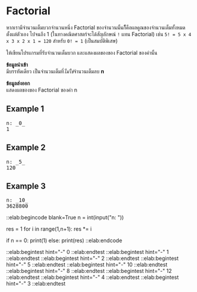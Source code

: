 # Factorial

หากเรามีจำนวนเต็มบวกจำนวนหนึ่ง Factorial ของจำนวนนั้นก็ึคือผลคูณของจำนวนเต็มทั้งหมดตั้งแต่ตัวเอง ไปจนถึง 1 (ในทางคณิตศาสตร์จะได้สัญลักษณ์ `!` แทน Factorial) เช่น `5! = 5 x 4 x 3 x 2 x 1 = 120` สำหรับ `0! = 1` (เป็นสมบัติพิเสษ)

ให้เขียนโปรแกรมที่รับจำนวนเต็มบวก และแสดงผลของของ Factorial ของค่านั้น

**ข้อมูลนำเข้า**  
มีบรรทัดเดียว เป็นจำนวนเต็มที่*ไม่ใช่*จำนวนเต็มลบ **n**

**ข้อมูลส่งออก**  
แสดงผลของของ Factorial ของค่า n

## Example 1
<pre class="output">
n: _0_
1
</pre>

## Example 2
<pre class="output">
n: _5_
120
</pre>

## Example 3
<pre class="output">
n: _10_
3628800
</pre>

::elab:begincode blank=True
n = int(input("n: "))

res = 1
for i in range(1,n+1):
    res *= i

if n == 0:
    print(1)
else:
    print(res)
::elab:endcode

::elab:begintest hint="-"
0
::elab:endtest
::elab:begintest hint="-"
1
::elab:endtest
::elab:begintest hint="-"
2
::elab:endtest
::elab:begintest hint="-"
5
::elab:endtest
::elab:begintest hint="-"
10
::elab:endtest
::elab:begintest hint="-"
8
::elab:endtest
::elab:begintest hint="-"
12
::elab:endtest
::elab:begintest hint="-"
4
::elab:endtest
::elab:begintest hint="-"
3
::elab:endtest